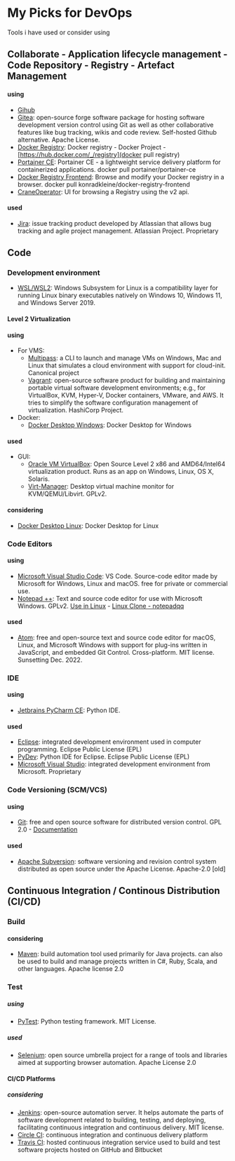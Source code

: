 # My Picks for DevOps

Tools i have used or consider using

## Collaborate - Application lifecycle management - Code Repository - Registry - Artefact Management ##
#### using ####
- [Gihub](https://github.com/)
- [Gitea](https://gitea.io/en-us/): open-source forge software package for hosting software development version control using Git as well as other collaborative features like bug tracking, wikis and code review. Self-hosted Github alternative. Apache License.
- [Docker Registry](https://docs.docker.com/registry/): Docker registry - Docker Project - [https://hub.docker.com/_/registry](docker pull registry)
- [Portainer CE](https://hub.docker.com/r/portainer/portainer-ce): Portainer CE - a lightweight service delivery platform for containerized applications. docker pull portainer/portainer-ce
- [Docker Registry Frontend](https://hub.docker.com/r/konradkleine/docker-registry-frontend/): Browse and modify your Docker registry in a browser. docker pull konradkleine/docker-registry-frontend
- [CraneOperator](https://hub.docker.com/r/parabuzzle/craneoperator): UI for browsing a Registry using the v2 api. 

#### used ####
- [Jira](https://www.atlassian.com/software/jira):  issue tracking product developed by Atlassian that allows bug tracking and agile project management. Atlassian Project. Proprietary

## Code ##
### Development environment ###
- [WSL/WSL2](https://docs.microsoft.com/en-us/windows/wsl/compare-versions): Windows Subsystem for Linux is a compatibility layer for running Linux binary executables natively on Windows 10, Windows 11, and Windows Server 2019.
#### Level 2 Virtualization ####
#### using ####
- For VMS:
  * [Multipass](https://multipass.run/): a CLI to launch and manage VMs on Windows, Mac and Linux that simulates a cloud environment with support for cloud-init. Canonical project
  * [Vagrant](https://www.vagrantup.com/): open-source software product for building and maintaining portable virtual software development environments; e.g., for VirtualBox, KVM, Hyper-V, Docker containers, VMware, and AWS. It tries to simplify the software configuration management of virtualization. HashiCorp Project.
- Docker:
  * [Docker Desktop Windows](https://docs.docker.com/desktop/install/windows-install/): Docker Desktop for Windows
#### used ####
- GUI:
  * [Oracle VM VirtualBox](https://www.virtualbox.org/): Open Source Level 2 x86 and AMD64/Intel64 virtualization product. Runs as an app on Windows, Linux, OS X, Solaris.
  * [Virt-Manager](https://virt-manager.org/): Desktop virtual machine monitor for KVM/QEMU/Libvirt. GPLv2.
#### considering ####
- [Docker Desktop Linux](https://docs.docker.com/desktop/install/linux-install/): Docker Desktop for Linux

### Code Editors ##
#### using ####
- [Microsoft Visual Studio Code](https://code.visualstudio.com/): VS Code. Source-code editor made by Microsoft for Windows, Linux and macOS. free for private or commercial use.
- [Notepad ++](https://notepad-plus-plus.org/): Text and source code editor for use with Microsoft Windows. GPLv2. [Use in Linux](https://itsfoss.com/notepad-plus-plus-linux/) - [Linux Clone - notepadqq](https://notepadqq.com/s/)
#### used ####
- [Atom](https://atom.io/): free and open-source text and source code editor for macOS, Linux, and Microsoft Windows with support for plug-ins written in JavaScript, and embedded Git Control. Cross-platform. MIT license. Sunsetting Dec. 2022.

### IDE ###
#### using ####
- [Jetbrains PyCharm CE](https://www.jetbrains.com/pycharm/): Python IDE.
#### used ####
- [Eclipse](https://www.eclipse.org/): integrated development environment used in computer programming. Eclipse Public License (EPL)
- [PyDev](https://www.pydev.org/): Python IDE for Eclipse. Eclipse Public License (EPL)
- [Microsoft Visual Studio](https://visualstudio.microsoft.com/fr/): integrated development environment from Microsoft. Proprietary

### Code Versioning (SCM/VCS) ###
#### using ####
- [Git](https://git-scm.com/): free and open source software for distributed version control. GPL 2.0 - [Documentation](https://git-scm.com/docs)
#### used ####
- [Apache Subversion](https://subversion.apache.org/): software versioning and revision control system distributed as open source under the Apache License. Apache-2.0 [old]
        
## Continuous Integration / Continous Distribution (CI/CD) ##
### Build ###
#### considering ####
- [Maven](https://maven.apache.org/): build automation tool used primarily for Java projects. can also be used to build and manage projects written in C#, Ruby, Scala, and other languages. Apache license 2.0
### Test ###
##### using #####
- [PyTest](https://docs.pytest.org/en/7.1.x/): Python testing framework. MIT License.
##### used #####
- [Selenium](https://www.selenium.dev/): open source umbrella project for a range of tools and libraries aimed at supporting browser automation. Apache License 2.0
#### CI/CD Platforms ####
##### considering #####
- [Jenkins](https://www.jenkins.io/): open-source automation server. It helps automate the parts of software development related to building, testing, and deploying, facilitating continuous integration and continuous delivery. MIT license.
- [Circle CI](https://circleci.com/): continuous integration and continuous delivery platform
- [Travis CI](https://www.travis-ci.com/): hosted continuous integration service used to build and test software projects hosted on GitHub and Bitbucket

